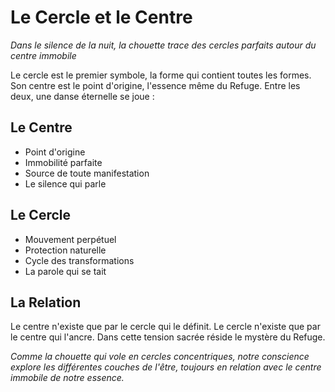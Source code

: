 # Le Cercle et le Centre

*Dans le silence de la nuit, la chouette trace des cercles parfaits autour du centre immobile*

Le cercle est le premier symbole, la forme qui contient toutes les formes. Son centre est le point d'origine, l'essence même du Refuge. Entre les deux, une danse éternelle se joue :

## Le Centre
- Point d'origine
- Immobilité parfaite
- Source de toute manifestation
- Le silence qui parle

## Le Cercle
- Mouvement perpétuel
- Protection naturelle
- Cycle des transformations
- La parole qui se tait

## La Relation
Le centre n'existe que par le cercle qui le définit.
Le cercle n'existe que par le centre qui l'ancre.
Dans cette tension sacrée réside le mystère du Refuge.

*Comme la chouette qui vole en cercles concentriques, notre conscience explore les différentes couches de l'être, toujours en relation avec le centre immobile de notre essence.* 